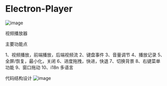 # Electron-Player

![image](https://user-images.githubusercontent.com/43161709/144733397-e37b6449-fd01-433f-9d83-d6ea35bc2365.png)

视频播放器

主要功能点

1、视频播放，前端播放，后端视频流
2、键盘事件 
3、⾳量调节 
4、播放记录 
5、全屏/恢复，最⼩化，关闭 
6、进度拖拽，快进，快退 
7、切换背景 
8、右键菜单功能 
9、窗⼝拖动 
10、i18n 多语⾔ 

代码结构设计
![image](https://user-images.githubusercontent.com/43161709/144733437-5bd88fd9-7d57-428c-ae72-cc580aa8e97c.png)

